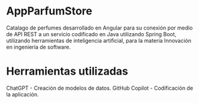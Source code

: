 # AppParfumStore

Catalago de perfumes desarrollado en Angular para su conexión por medio de API REST a un servicio codificado en Java utilizando Spring Boot, utilizando herramientas de inteligencia artificial, para la materia Innovación en ingeniería de software.

# Herramientas utilizadas
ChatGPT - Creación de modelos de datos.
GitHub Copilot - Codificación de la aplicación.
